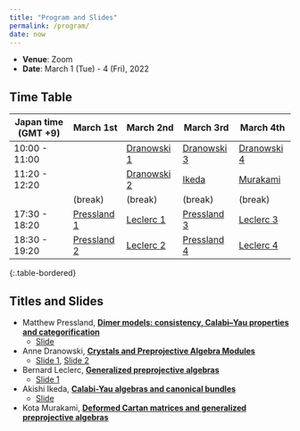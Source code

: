 ```yaml
---
title: "Program and Slides"
permalink: /program/
date: now
---
```


- **Venue**: Zoom
- **Date**: March 1 (Tue) - 4 (Fri), 2022

## Time Table


|Japan time (GMT +9)| March 1st | March 2nd | March 3rd | March 4th |
|---|---|---|---|---|
| 10:00 - 11:00 |  | [Dranowski 1](/ppacya/abstracts/#anne-dranowski) | [Dranowski 3](ppacya/abstracts/#anne-dranowski) | [Dranowski 4](/ppacya/abstracts/#anne-dranowski) |
| 11:20 - 12:20  |  | [Dranowski 2](/ppacya/abstracts/#anne-dranowski) | [Ikeda](/ppacya/abstracts/#akishi-ikeda) | [Murakami](/ppacya/abstracts/#kota-murakami) |
| | (break) | (break) | (break) | (break) |
| 17:30 - 18:20 | [Pressland 1](/ppacya/abstracts/#matthew-pressland) | [Leclerc 1](/ppacya/abstracts/#bernard-leclerc) | [Pressland 3](/ppacya/abstracts/#matthew-pressland) | [Leclerc 3](/ppacya/abstracts/#bernard-leclerc)
| 18:30 - 19:20 | [Pressland 2](/ppacya/abstracts/#matthew-pressland) | [Leclerc 2](/ppacya/abstracts/#bernard-leclerc) | [Pressland 4](/ppacya/abstracts/#matthew-pressland) | [Leclerc 4](/ppacya/abstracts/#bernard-leclerc)
{:.table-bordered}

## Titles and Slides

- Matthew Pressland, [**Dimer models: consistency, Calabi–Yau properties and categorification**](/ppacya/abstracts/#matthew-pressland)
  - [Slide](/ppacya/slides/Pressland-2022-03-01.pdf)
- Anne Dranowski, [**Crystals and Preprojective Algebra Modules**](/ppacya/abstracts/#anne-dranowski)
  - [Slide 1](/ppacya/slides/Dranowski-2022-03-02.pdf), [Slide 2](/ppacya/slides/Dranowski-2022-03-03.pdf)
- Bernard Leclerc, [**Generalized preprojective algebras**](/ppacya/abstracts/#bernard-leclerc)
  - [Slide 1](/ppacya/slides/Leclerc-2022-03-02.pdf)
- Akishi Ikeda, [**Calabi-Yau algebras and canonical bundles**](/ppacya/abstracts/#akishi-ikeda)
  - [Slide](/ppacya/slides/Ikeda-2022-03-03.pdf)
- Kota Murakami, [**Deformed Cartan matrices and generalized preprojective algebras**](/ppacya/abstracts/#kota-murakami)
